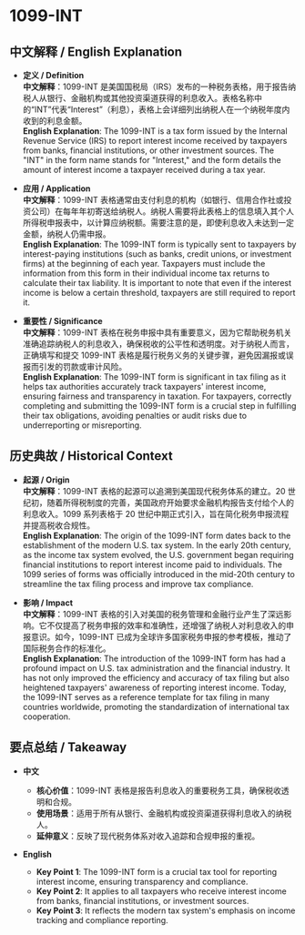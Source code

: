 # 1099-INT

## 中文解释 / English Explanation

* **定义 / Definition**  
  **中文解释**：1099-INT 是美国国税局（IRS）发布的一种税务表格，用于报告纳税人从银行、金融机构或其他投资渠道获得的利息收入。表格名称中的“INT”代表“Interest”（利息），表格上会详细列出纳税人在一个纳税年度内收到的利息金额。  
  **English Explanation**: The 1099-INT is a tax form issued by the Internal Revenue Service (IRS) to report interest income received by taxpayers from banks, financial institutions, or other investment sources. The "INT" in the form name stands for "Interest," and the form details the amount of interest income a taxpayer received during a tax year.

* **应用 / Application**  
  **中文解释**：1099-INT 表格通常由支付利息的机构（如银行、信用合作社或投资公司）在每年年初寄送给纳税人。纳税人需要将此表格上的信息填入其个人所得税申报表中，以计算应纳税额。需要注意的是，即使利息收入未达到一定金额，纳税人仍需申报。  
  **English Explanation**: The 1099-INT form is typically sent to taxpayers by interest-paying institutions (such as banks, credit unions, or investment firms) at the beginning of each year. Taxpayers must include the information from this form in their individual income tax returns to calculate their tax liability. It is important to note that even if the interest income is below a certain threshold, taxpayers are still required to report it.

* **重要性 / Significance**  
  **中文解释**：1099-INT 表格在税务申报中具有重要意义，因为它帮助税务机关准确追踪纳税人的利息收入，确保税收的公平性和透明度。对于纳税人而言，正确填写和提交 1099-INT 表格是履行税务义务的关键步骤，避免因漏报或误报而引发的罚款或审计风险。  
  **English Explanation**: The 1099-INT form is significant in tax filing as it helps tax authorities accurately track taxpayers' interest income, ensuring fairness and transparency in taxation. For taxpayers, correctly completing and submitting the 1099-INT form is a crucial step in fulfilling their tax obligations, avoiding penalties or audit risks due to underreporting or misreporting.

## 历史典故 / Historical Context

* **起源 / Origin**  
  **中文解释**：1099-INT 表格的起源可以追溯到美国现代税务体系的建立。20 世纪初，随着所得税制度的完善，美国政府开始要求金融机构报告支付给个人的利息收入。1099 系列表格于 20 世纪中期正式引入，旨在简化税务申报流程并提高税收合规性。  
  **English Explanation**: The origin of the 1099-INT form dates back to the establishment of the modern U.S. tax system. In the early 20th century, as the income tax system evolved, the U.S. government began requiring financial institutions to report interest income paid to individuals. The 1099 series of forms was officially introduced in the mid-20th century to streamline the tax filing process and improve tax compliance.

* **影响 / Impact**  
  **中文解释**：1099-INT 表格的引入对美国的税务管理和金融行业产生了深远影响。它不仅提高了税务申报的效率和准确性，还增强了纳税人对利息收入的申报意识。如今，1099-INT 已成为全球许多国家税务申报的参考模板，推动了国际税务合作的标准化。  
  **English Explanation**: The introduction of the 1099-INT form has had a profound impact on U.S. tax administration and the financial industry. It has not only improved the efficiency and accuracy of tax filing but also heightened taxpayers' awareness of reporting interest income. Today, the 1099-INT serves as a reference template for tax filing in many countries worldwide, promoting the standardization of international tax cooperation.

## 要点总结 / Takeaway

* **中文**  
  - **核心价值**：1099-INT 表格是报告利息收入的重要税务工具，确保税收透明和合规。  
  - **使用场景**：适用于所有从银行、金融机构或投资渠道获得利息收入的纳税人。  
  - **延伸意义**：反映了现代税务体系对收入追踪和合规申报的重视。

* **English**  
  - **Key Point 1**: The 1099-INT form is a crucial tax tool for reporting interest income, ensuring transparency and compliance.  
  - **Key Point 2**: It applies to all taxpayers who receive interest income from banks, financial institutions, or investment sources.  
  - **Key Point 3**: It reflects the modern tax system's emphasis on income tracking and compliance reporting.